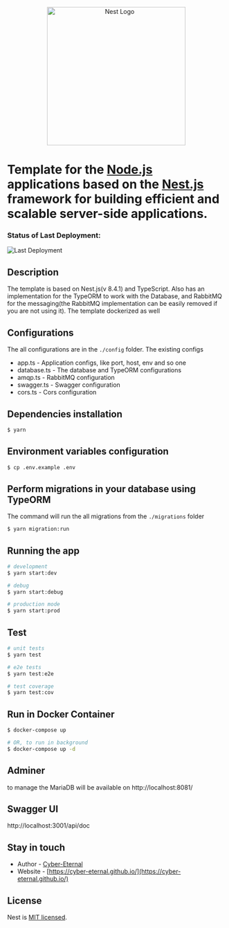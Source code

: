 <p align="center">
  <a href="http://nestjs.com/" target="blank"><img src="https://nestjs.com/img/logo_text.svg" width="320" alt="Nest Logo" /></a>
</p>

# Template for the [Node.js](http://nodejs.org) applications based on the [Nest.js](http://nestjs.org) framework for building efficient and scalable server-side applications.

### Status of Last Deployment:
![Last Deployment](https://github.com/cyber-eternal/nestjs-template/workflows/build/badge.svg?branch=master)

## Description

The template is based on Nest.js(v 8.4.1) and TypeScript. Also has an implementation for the TypeORM to work with the Database, and RabbitMQ for the messaging(the RabbitMQ implementation can be easily removed if you are not using it). The template dockerized as well

## Configurations

The all configurations are in the `./config` folder. The existing configs

- app.ts - Application configs, like port, host, env and so one
- database.ts - The database and TypeORM configurations
- amqp.ts - RabbitMQ configuration
- swagger.ts - Swagger configuration
- cors.ts - Cors configuration

## Dependencies installation

```bash
$ yarn
```

## Environment variables configuration

```bash
$ cp .env.example .env
```

## Perform migrations in your database using TypeORM

The command will run the all migrations from the `./migrations` folder

```bash
$ yarn migration:run
```

## Running the app

```bash
# development
$ yarn start:dev

# debug
$ yarn start:debug

# production mode
$ yarn start:prod
```

## Test

```bash
# unit tests
$ yarn test

# e2e tests
$ yarn test:e2e

# test coverage
$ yarn test:cov
```

## Run in Docker Container

```bash
$ docker-compose up

# OR, to run in background
$ docker-compose up -d
```

## Adminer

to manage the MariaDB will be available on http://localhost:8081/

## Swagger UI

http://localhost:3001/api/doc

## Stay in touch

- Author - [Cyber-Eternal](https://github.com/cyber-eternal)
- Website - [https://cyber-eternal.github.io/](https://cyber-eternal.github.io/)

## License

Nest is [MIT licensed](https://github.com/cyber-eternal/nestjs-template/blob/master/LICENSE).
